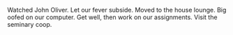 Watched John Oliver. Let our fever subside. Moved to the house lounge. Big oofed on our computer. Get well, then work on our assignments. Visit the seminary coop.